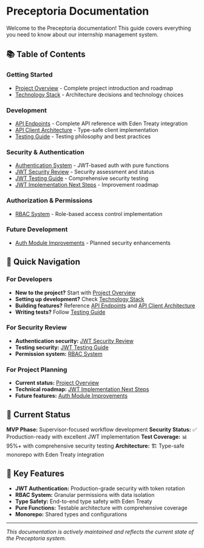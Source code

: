 # Preceptoria Documentation

Welcome to the Preceptoria documentation! This guide covers everything you need to know about our internship management system.

## 📚 Table of Contents

### Getting Started
- [Project Overview](./Preceptoria.md) - Complete project introduction and roadmap
- [Technology Stack](./Stack-Planning.md) - Architecture decisions and technology choices

### Development
- [API Endpoints](./Endpoints.md) - Complete API reference with Eden Treaty integration
- [API Client Architecture](./API-Client-Architecture.md) - Type-safe client implementation
- [Testing Guide](./Testing-Basics.md) - Testing philosophy and best practices

### Security & Authentication
- [Authentication System](./Auth-Module.md) - JWT-based auth with pure functions
- [JWT Security Review](./JWT-Security-Review-Summary.md) - Security assessment and status
- [JWT Testing Guide](./JWT-Testing-Guide.md) - Comprehensive security testing
- [JWT Implementation Next Steps](./JWT-Implementation-Next-Steps.md) - Improvement roadmap

### Authorization & Permissions
- [RBAC System](./Permissions.md) - Role-based access control implementation

### Future Development
- [Auth Module Improvements](./Auth-Module-Future-Improvements.md) - Planned security enhancements

## 🎯 Quick Navigation

### For Developers
- **New to the project?** Start with [Project Overview](./Preceptoria.md)
- **Setting up development?** Check [Technology Stack](./Stack-Planning.md)
- **Building features?** Reference [API Endpoints](./Endpoints.md) and [API Client Architecture](./API-Client-Architecture.md)
- **Writing tests?** Follow [Testing Guide](./Testing-Basics.md)

### For Security Review
- **Authentication security:** [JWT Security Review](./JWT-Security-Review-Summary.md)
- **Testing security:** [JWT Testing Guide](./JWT-Testing-Guide.md)
- **Permission system:** [RBAC System](./Permissions.md)

### For Project Planning
- **Current status:** [Project Overview](./Preceptoria.md)
- **Technical roadmap:** [JWT Implementation Next Steps](./JWT-Implementation-Next-Steps.md)
- **Future features:** [Auth Module Improvements](./Auth-Module-Future-Improvements.md)

## 🔧 Current Status

**MVP Phase:** Supervisor-focused workflow development
**Security Status:** ✅ Production-ready with excellent JWT implementation
**Test Coverage:** 📊 95%+ with comprehensive security testing
**Architecture:** 🏗️ Type-safe monorepo with Eden Treaty integration

## 🚀 Key Features

- **JWT Authentication:** Production-grade security with token rotation
- **RBAC System:** Granular permissions with data isolation
- **Type Safety:** End-to-end type safety with Eden Treaty
- **Pure Functions:** Testable architecture with comprehensive coverage
- **Monorepo:** Shared types and configurations

---

*This documentation is actively maintained and reflects the current state of the Preceptoria system.*